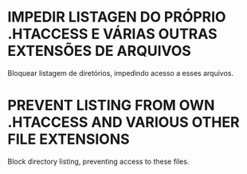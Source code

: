 # IMPEDIR LISTAGEN DO PRÓPRIO .HTACCESS E VÁRIAS OUTRAS EXTENSÕES DE ARQUIVOS #

Bloquear listagem de diretórios, impedindo acesso a esses arquivos.

# PREVENT LISTING FROM OWN .HTACCESS AND VARIOUS OTHER FILE EXTENSIONS #

Block directory listing, preventing access to these files.
